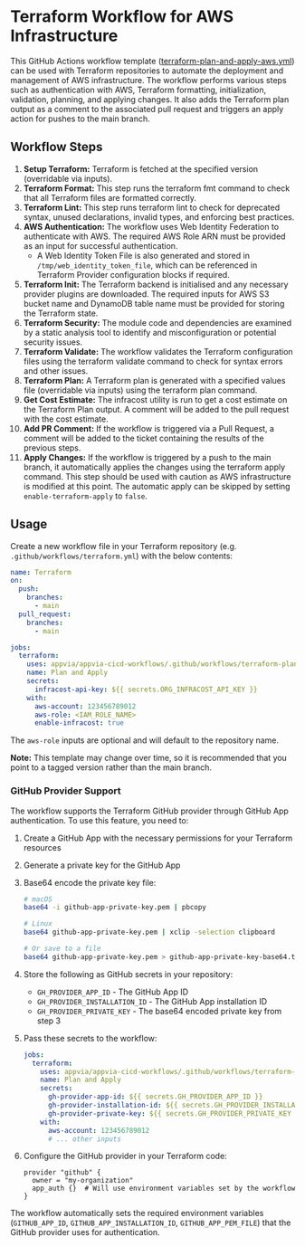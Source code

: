 # Terraform Workflow for AWS Infrastructure

This GitHub Actions workflow template ([terraform-plan-and-apply-aws.yml](../.github/workflows/terraform-plan-and-apply-aws.yml)) can be used with Terraform repositories to automate the deployment and management of AWS infrastructure. The workflow performs various steps such as authentication with AWS, Terraform formatting, initialization, validation, planning, and applying changes. It also adds the Terraform plan output as a comment to the associated pull request and triggers an apply action for pushes to the main branch.

## Workflow Steps

1. **Setup Terraform:** Terraform is fetched at the specified version (overridable via inputs).
2. **Terraform Format:** This step runs the terraform fmt command to check that all Terraform files are formatted correctly.
3. **Terraform Lint:** This step runs terraform lint to check for deprecated syntax, unused declarations, invalid types, and enforcing best practices.
4. **AWS Authentication:** The workflow uses Web Identity Federation to authenticate with AWS. The required AWS Role ARN must be provided as an input for successful authentication.
   - A Web Identity Token File is also generated and stored in `/tmp/web_identity_token_file`, which can be referenced in Terraform Provider configuration blocks if required.
5. **Terraform Init:** The Terraform backend is initialised and any necessary provider plugins are downloaded. The required inputs for AWS S3 bucket name and DynamoDB table name must be provided for storing the Terraform state.
6. **Terraform Security:** The module code and dependencies are examined by a static analysis tool to identify and misconfiguration or potential security issues.
7. **Terraform Validate:** The workflow validates the Terraform configuration files using the terraform validate command to check for syntax errors and other issues.
8. **Terraform Plan:** A Terraform plan is generated with a specified values file (overridable via inputs) using the terraform plan command.
9. **Get Cost Estimate:** The infracost utility is run to get a cost estimate on the Terraform Plan output. A comment will be added to the pull request with the cost estimate.
10. **Add PR Comment:** If the workflow is triggered via a Pull Request, a comment will be added to the ticket containing the results of the previous steps.
11. **Apply Changes:** If the workflow is triggered by a push to the main branch, it automatically applies the changes using the terraform apply command. This step should be used with caution as AWS infrastructure is modified at this point. The automatic apply can be skipped by setting `enable-terraform-apply` to `false`.

## Usage

Create a new workflow file in your Terraform repository (e.g. `.github/workflows/terraform.yml`) with the below contents:

```yml
name: Terraform
on:
  push:
    branches:
      - main
  pull_request:
    branches:
      - main

jobs:
  terraform:
    uses: appvia/appvia-cicd-workflows/.github/workflows/terraform-plan-and-apply-aws.yml@main
    name: Plan and Apply
    secrets:
      infracost-api-key: ${{ secrets.ORG_INFRACOST_API_KEY }}
    with:
      aws-account: 123456789012
      aws-role: <IAM_ROLE_NAME>
      enable-infracost: true
```

The `aws-role` inputs are optional and will default to the repository name.

**Note:** This template may change over time, so it is recommended that you point to a tagged version rather than the main branch.

### GitHub Provider Support

The workflow supports the Terraform GitHub provider through GitHub App authentication. To use this feature, you need to:

1. Create a GitHub App with the necessary permissions for your Terraform resources
2. Generate a private key for the GitHub App
3. Base64 encode the private key file:
   ```bash
   # macOS
   base64 -i github-app-private-key.pem | pbcopy
   
   # Linux
   base64 github-app-private-key.pem | xclip -selection clipboard
   
   # Or save to a file
   base64 github-app-private-key.pem > github-app-private-key-base64.txt
   ```
4. Store the following as GitHub secrets in your repository:
   - `GH_PROVIDER_APP_ID` - The GitHub App ID
   - `GH_PROVIDER_INSTALLATION_ID` - The GitHub App installation ID
   - `GH_PROVIDER_PRIVATE_KEY` - The base64 encoded private key from step 3

5. Pass these secrets to the workflow:
   ```yml
   jobs:
     terraform:
       uses: appvia/appvia-cicd-workflows/.github/workflows/terraform-plan-and-apply-aws.yml@main
       name: Plan and Apply
       secrets:
         gh-provider-app-id: ${{ secrets.GH_PROVIDER_APP_ID }}
         gh-provider-installation-id: ${{ secrets.GH_PROVIDER_INSTALLATION_ID }}
         gh-provider-private-key: ${{ secrets.GH_PROVIDER_PRIVATE_KEY }}
       with:
         aws-account: 123456789012
         # ... other inputs
   ```

6. Configure the GitHub provider in your Terraform code:
   ```hcl
   provider "github" {
     owner = "my-organization"
     app_auth {}  # Will use environment variables set by the workflow
   }
   ```

The workflow automatically sets the required environment variables (`GITHUB_APP_ID`, `GITHUB_APP_INSTALLATION_ID`, `GITHUB_APP_PEM_FILE`) that the GitHub provider uses for authentication.
